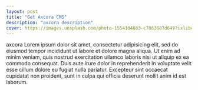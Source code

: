 ```yaml
---
layout: post
title: "Get Axcora CMS"
description: "axcora description"
cover: https://images.unsplash.com/photo-1554104683-c7063687d649?ixlib=rb-1.2.1&ixid=MnwxMjA3fDB8MHxzZWFyY2h8NjF8fHdoaXRlfGVufDB8fDB8fA%3D%3D&auto=format&fit=crop&w=500&q=60
---
```

axcora Lorem ipsum dolor sit amet, consectetur adipisicing elit, sed do eiusmod tempor incididunt ut labore et dolore magna aliqua. Ut enim ad minim veniam, quis nostrud exercitation ullamco laboris nisi ut aliquip ex ea commodo consequat. Duis aute irure dolor in reprehenderit in voluptate velit esse cillum dolore eu fugiat nulla pariatur. Excepteur sint occaecat cupidatat non proident, sunt in culpa qui officia deserunt mollit anim id est laborum.